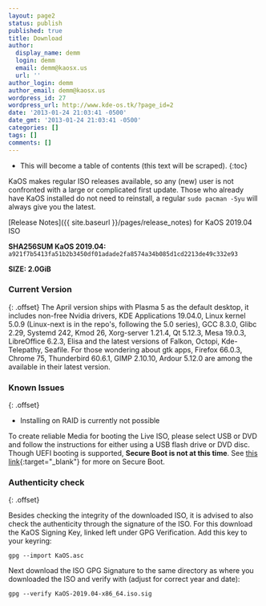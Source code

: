 ```yaml
---
layout: page2
status: publish
published: true
title: Download
author:
  display_name: demm
  login: demm
  email: demm@kaosx.us
  url: ''
author_login: demm
author_email: demm@kaosx.us
wordpress_id: 27
wordpress_url: http://www.kde-os.tk/?page_id=2
date: '2013-01-24 21:03:41 -0500'
date_gmt: '2013-01-24 21:03:41 -0500'
categories: []
tags: []
comments: []
---
```


* This will become a table of contents (this text will be scraped).
{:toc}

KaOS makes regular ISO releases available, so any (new) user is not confronted with a large or complicated first update. Those who already have KaOS installed do not need to reinstall, a regular `sudo pacman -Syu` will always give you the latest.

[Release Notes]({{ site.baseurl }}/pages/release_notes) for KaOS 2019.04 ISO

<div id="wrapper4">
<p><b>SHA256SUM KaOS 2019.04:</b> <code>a921f7b5413fa51b2b3450df01adade2fa8574a34b085d1cd2213de49c332e93</code></p>
<p><b>SIZE: 2.0GiB</b></p>
</div>

### Current Version
{: .offset}
The April version ships with Plasma 5 as the default desktop, it includes non-free Nvidia drivers, KDE Applications 19.04.0, Linux kernel 5.0.9 (Linux-next is in the repo's, following the 5.0 series), GCC 8.3.0, Glibc 2.29, Systemd 242, Kmod 26, Xorg-server 1.21.4, Qt 5.12.3, Mesa 19.0.3, LibreOffice 6.2.3, Elisa and the latest versions of Falkon, Octopi, Kde-Telepathy, Seafile.
For those wondering about gtk apps, Firefox 66.0.3, Chrome 75, Thunderbird 60.6.1, GIMP 2.10.10, Ardour 5.12.0 are among the available in their latest version.

### Known Issues
{: .offset}

* Installing on RAID is currently not possible

To create reliable Media for booting the Live ISO, please select USB or DVD and follow the instructions for either using a USB flash drive or DVD disc.
Though UEFI booting is supported, **Secure Boot is not at this time**.  See [this link](https://arstechnica.com/information-technology/2016/08/microsoft-secure-boot-firmware-snafu-leaks-golden-key/){:target="_blank"} for more on Secure Boot.

### Authenticity check
{: .offset}

Besides checking the integrity of the downloaded ISO, it is advised to also check the authenticity through the signature of the ISO.  For this download the KaOS Signing Key, linked left under GPG Verification.  Add this key to your keyring:
```
gpg --import KaOS.asc
```
Next download the ISO GPG Signature to the same directory as where you downloaded the ISO and verify with (adjust for correct year and date):
```
gpg --verify KaOS-2019.04-x86_64.iso.sig
```
